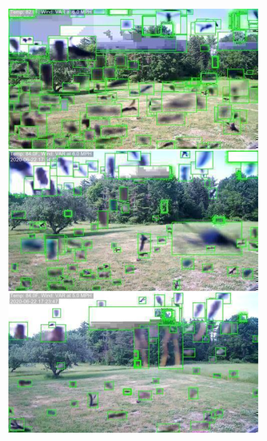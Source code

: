![20200622-162257-165302](in/20200622/20200622-162257-165302_0_.jpg)
![20200622-165307-172312](in/20200622/20200622-165307-172312_0_.jpg)
![20200622-172317-175322](in/20200622/20200622-172317-175322_0_.jpg)
